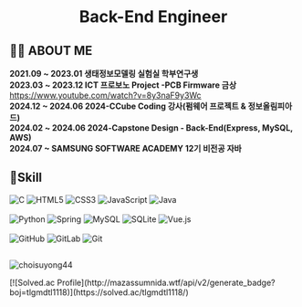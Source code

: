 <h1 align="center">Back-End Engineer</h1>

## 👩‍💻 ABOUT ME

**2021.09 ~ 2023.01 생태정보모델링 실험실 학부연구생**<br> 
**2023.03 ~ 2023.12 ICT 프로보노 Project -PCB Firmware 금상** https://www.youtube.com/watch?v=8y3naF9y3Wc<br>
**2024.12 ~ 2024.06 2024-CCube Coding 강사(펌웨어 프로젝트 & 정보올림피아드)**<br>
**2024.02 ~ 2024.06 2024-Capstone Design - Back-End(Express, MySQL, AWS)**<br>
**2024.07 ~ SAMSUNG SOFTWARE ACADEMY 12기 비전공 자바**

## 💪Skill
![C](https://img.shields.io/badge/c-%2300599C.svg?style=for-the-badge&logo=c&logoColor=white)
![HTML5](https://img.shields.io/badge/html5-%23E34F26.svg?style=for-the-badge&logo=html5&logoColor=white)
![CSS3](https://img.shields.io/badge/css3-%231572B6.svg?style=for-the-badge&logo=css3&logoColor=white)
![JavaScript](https://img.shields.io/badge/javascript-%23323330.svg?style=for-the-badge&logo=javascript&logoColor=%23F7DF1E)
![Java](https://img.shields.io/badge/java-%23ED8B00.svg?style=for-the-badge&logo=openjdk&logoColor=white)<br><br>
![Python](https://img.shields.io/badge/python-3670A0?style=for-the-badge&logo=python&logoColor=ffdd54)
![Spring](https://img.shields.io/badge/spring-%236DB33F.svg?style=for-the-badge&logo=spring&logoColor=white)
![MySQL](https://img.shields.io/badge/mysql-4479A1.svg?style=for-the-badge&logo=mysql&logoColor=white)
![SQLite](https://img.shields.io/badge/sqlite-%2307405e.svg?style=for-the-badge&logo=sqlite&logoColor=white)
![Vue.js](https://img.shields.io/badge/vuejs-%2335495e.svg?style=for-the-badge&logo=vuedotjs&logoColor=%234FC08D)<br><br>
![GitHub](https://img.shields.io/badge/github-%23121011.svg?style=for-the-badge&logo=github&logoColor=white)
![GitLab](https://img.shields.io/badge/gitlab-%23181717.svg?style=for-the-badge&logo=gitlab&logoColor=white)
![Git](https://img.shields.io/badge/git-%23F05033.svg?style=for-the-badge&logo=git&logoColor=white)
## 

<p><img align="center" src="https://github-readme-stats.vercel.app/api/top-langs?username=choisuyong44&show_icons=true&locale=en&layout=compact" alt="choisuyong44" /></p>
[![Solved.ac Profile](http://mazassumnida.wtf/api/v2/generate_badge?boj=tlgmdtl1118)](https://solved.ac/tlgmdtl1118/)
